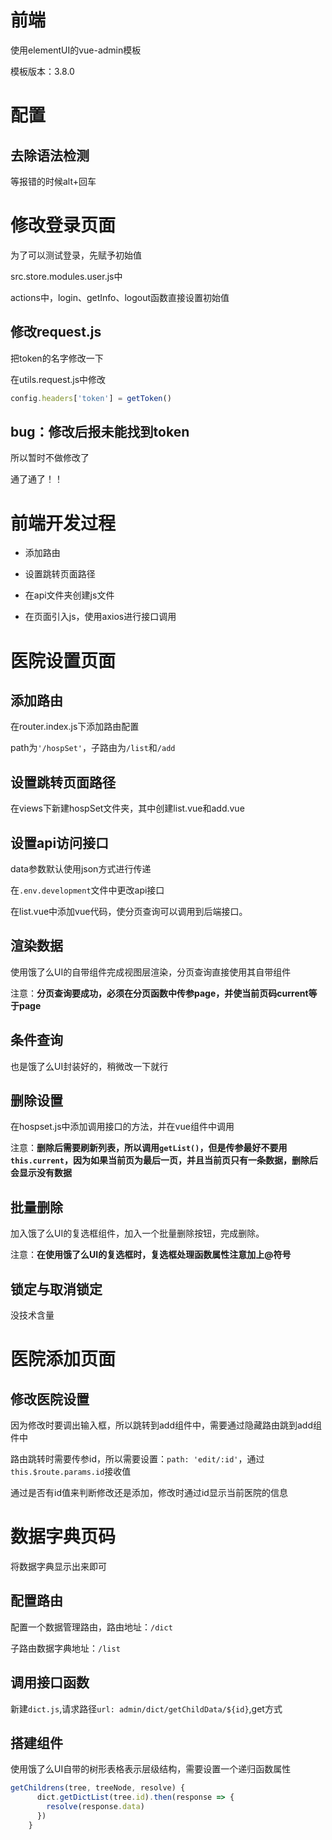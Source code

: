 # 前端

使用elementUI的vue-admin模板  

模板版本：3.8.0  

# 配置

## 去除语法检测

等报错的时候alt+回车  

# 修改登录页面

为了可以测试登录，先赋予初始值  

src.store.modules.user.js中  

actions中，login、getInfo、logout函数直接设置初始值  

## 修改request.js

把token的名字修改一下  

在utils.request.js中修改  

```js
config.headers['token'] = getToken()

```

## bug：修改后报未能找到token

所以暂时不做修改了  

通了通了！！

# 前端开发过程

- 添加路由

- 设置跳转页面路径

- 在api文件夹创建js文件

- 在页面引入js，使用axios进行接口调用

# 医院设置页面

## 添加路由

在router.index.js下添加路由配置  

path为`'/hospSet'`，子路由为`/list`和`/add`

## 设置跳转页面路径

在views下新建hospSet文件夹，其中创建list.vue和add.vue

## 设置api访问接口

data参数默认使用json方式进行传递  

在`.env.development`文件中更改api接口  

在list.vue中添加vue代码，使分页查询可以调用到后端接口。  

## 渲染数据

使用饿了么UI的自带组件完成视图层渲染，分页查询直接使用其自带组件  

注意：**分页查询要成功，必须在分页函数中传参page，并使当前页码current等于page**

## 条件查询

也是饿了么UI封装好的，稍微改一下就行

## 删除设置

在hospset.js中添加调用接口的方法，并在vue组件中调用  

注意：**删除后需要刷新列表，所以调用`getList()`，但是传参最好不要用`this.current`，因为如果当前页为最后一页，并且当前页只有一条数据，删除后会显示没有数据**

## 批量删除

加入饿了么UI的复选框组件，加入一个批量删除按钮，完成删除。  

注意：**在使用饿了么UI的复选框时，复选框处理函数属性注意加上@符号**

## 锁定与取消锁定

没技术含量

# 医院添加页面

## 修改医院设置

因为修改时要调出输入框，所以跳转到add组件中，需要通过隐藏路由跳到add组件中  

路由跳转时需要传参id，所以需要设置：`path: 'edit/:id'`，通过`this.$route.params.id`接收值  

通过是否有id值来判断修改还是添加，修改时通过id显示当前医院的信息

# 数据字典页码

将数据字典显示出来即可

## 配置路由

配置一个数据管理路由，路由地址：`/dict`  

子路由数据字典地址：`/list`  



## 调用接口函数

新建`dict.js`,请求路径`url: admin/dict/getChildData/${id}`,get方式

## 搭建组件

使用饿了么UI自带的树形表格表示层级结构，需要设置一个递归函数属性

```js
getChildrens(tree, treeNode, resolve) {
      dict.getDictList(tree.id).then(response => {
        resolve(response.data)
      })
    }
```

